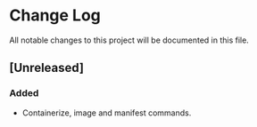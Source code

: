 # Change Log

All notable changes to this project will be documented in this file.

## [Unreleased]

### Added
* Containerize, image and manifest commands.
